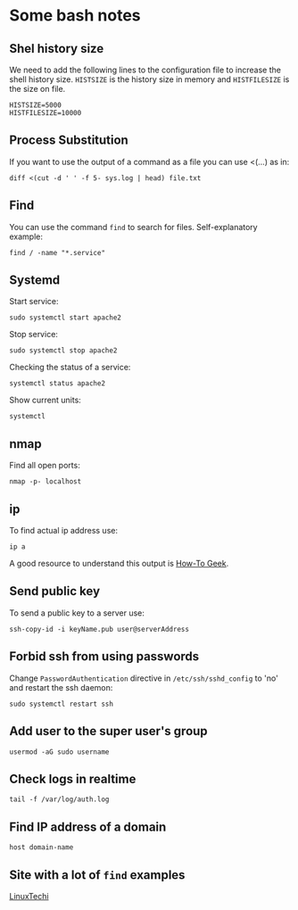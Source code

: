# Some bash notes

## Shel history size

We need to add the following lines to the configuration file to increase the shell history size. `HISTSIZE` is the history size in memory and `HISTFILESIZE` is the size on file.

```shell
HISTSIZE=5000
HISTFILESIZE=10000
```

## Process Substitution

If you want to use the output of a command as a file you can use <(...) as in:

```shell
diff <(cut -d ' ' -f 5- sys.log | head) file.txt
```

## Find

You can use the command `find` to search for files. Self-explanatory example:

```shell
find / -name "*.service"
```

## Systemd

Start service:

```shell
sudo systemctl start apache2
```

Stop service:

```shell
sudo systemctl stop apache2
```

Checking the status of a service:

```shell
systemctl status apache2
```

Show current units:

```shell
systemctl
```

## nmap

Find all open ports:

```shell
nmap -p- localhost
```

## ip

To find actual ip address use:

```shell
ip a
```

A good resource to understand this output is [How-To Geek](https://www.howtogeek.com/657911/how-to-use-the-ip-command-on-linux/).

## Send public key

To send a public key to a server use:

```shell
ssh-copy-id -i keyName.pub user@serverAddress
```

## Forbid ssh from using passwords

Change `PasswordAuthentication` directive in `/etc/ssh/sshd_config` to 'no' and restart the ssh daemon:

```shell
sudo systemctl restart ssh
```

## Add user to the super user's group

```shell
usermod -aG sudo username
```

## Check logs in realtime

```shell
tail -f /var/log/auth.log
```

## Find IP address of a domain

```shell
host domain-name
```

## Site with a lot of `find` examples

[LinuxTechi](https://www.linuxtechi.com/25-find-command-examples-for-linux-beginners/)
